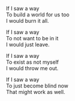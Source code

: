 If I saw a way  
To build a world for us too  
I would burn it all.  


If I saw a way  
To not want to be in it  
I would just leave.  


If I saw a way  
To exist as not myself  
I would throw me out.  


If I saw a way  
To just become blind now  
That might work as well.  

